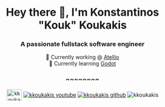 <h1 align="center">Hey there 👋, I'm Konstantinos "Kouk" Koukakis</h1>
<h3 align="center">A passionate fullstack software engineer</h3>

 
<p align="center"> 
 🔭 Currently working @ <a href="https://atellio.com" target="blank">Atellio</a><br/>
 🌱 Currently learning <a href="https://godot.com" target="blank">Godot</a><br/>
</p>

<h3 align="center">~~~~~~~~</h3>
<p align="center">
<a href="https://linkedin.com/in/kkoukakis" target="blank"><img align="center" src="https://raw.githubusercontent.com/rahuldkjain/github-profile-readme-generator/master/src/images/icons/Social/linked-in-alt.svg" alt="kkoukakis" height="30" width="40" /></a>
  <a href="https://youtube.com/@kkoukakis" target="blank"><img align="center" src="https://img.shields.io/youtube/channel/subscribers/UCBadUaR6D4FPbwCp1Q8hXFQ?color=red&logo=youtube&logoColor=red&style=for-the-badge" alt="kkoukakis youtube" /></a>
 <a href="https://github.com/kkoukakis" target="blank"><img align="center" src="https://img.shields.io/github/followers/kkoukakis?logo=github&style=for-the-badge" alt="kkoukakis github" /></a>
 <img align="center" src="https://komarev.com/ghpvc/?username=kkoukakis&label=Profile%20views&color=0cca78&logo=github&style=for-the-badge" alt="kkoukakis" />
 
</p>

 
 

